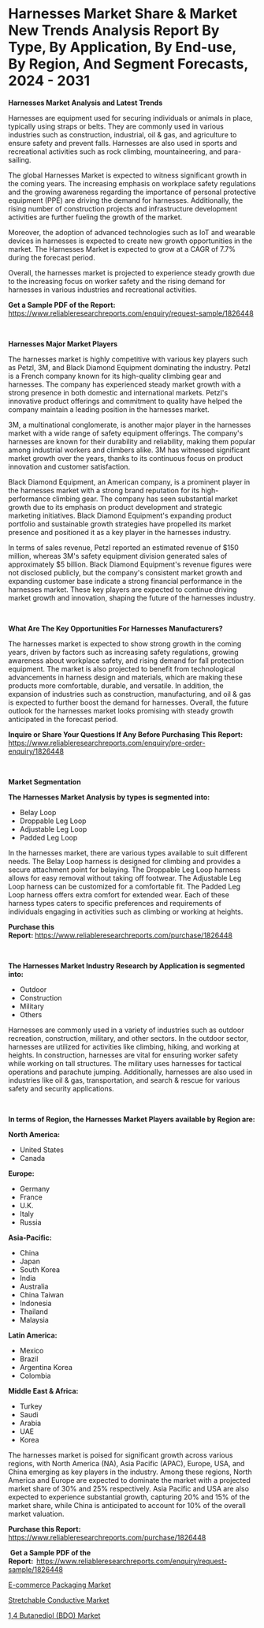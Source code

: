 <p><h1>Harnesses Market Share & Market New Trends Analysis Report By Type, By Application, By End-use, By Region, And Segment Forecasts, 2024 - 2031</h1></p><p><strong>Harnesses Market Analysis and Latest Trends</strong></p>
<p><p>Harnesses are equipment used for securing individuals or animals in place, typically using straps or belts. They are commonly used in various industries such as construction, industrial, oil & gas, and agriculture to ensure safety and prevent falls. Harnesses are also used in sports and recreational activities such as rock climbing, mountaineering, and para-sailing.</p><p>The global Harnesses Market is expected to witness significant growth in the coming years. The increasing emphasis on workplace safety regulations and the growing awareness regarding the importance of personal protective equipment (PPE) are driving the demand for harnesses. Additionally, the rising number of construction projects and infrastructure development activities are further fueling the growth of the market.</p><p>Moreover, the adoption of advanced technologies such as IoT and wearable devices in harnesses is expected to create new growth opportunities in the market. The Harnesses Market is expected to grow at a CAGR of 7.7% during the forecast period.</p><p>Overall, the harnesses market is projected to experience steady growth due to the increasing focus on worker safety and the rising demand for harnesses in various industries and recreational activities.</p></p>
<p><strong>Get a Sample PDF of the Report:&nbsp;</strong> <a href="https://www.reliableresearchreports.com/enquiry/request-sample/1826448">https://www.reliableresearchreports.com/enquiry/request-sample/1826448</a></p>
<p>&nbsp;</p>
<p><strong>Harnesses Major Market Players</strong></p>
<p><p>The harnesses market is highly competitive with various key players such as Petzl, 3M, and Black Diamond Equipment dominating the industry. Petzl is a French company known for its high-quality climbing gear and harnesses. The company has experienced steady market growth with a strong presence in both domestic and international markets. Petzl's innovative product offerings and commitment to quality have helped the company maintain a leading position in the harnesses market.</p><p>3M, a multinational conglomerate, is another major player in the harnesses market with a wide range of safety equipment offerings. The company's harnesses are known for their durability and reliability, making them popular among industrial workers and climbers alike. 3M has witnessed significant market growth over the years, thanks to its continuous focus on product innovation and customer satisfaction.</p><p>Black Diamond Equipment, an American company, is a prominent player in the harnesses market with a strong brand reputation for its high-performance climbing gear. The company has seen substantial market growth due to its emphasis on product development and strategic marketing initiatives. Black Diamond Equipment's expanding product portfolio and sustainable growth strategies have propelled its market presence and positioned it as a key player in the harnesses industry.</p><p>In terms of sales revenue, Petzl reported an estimated revenue of $150 million, whereas 3M's safety equipment division generated sales of approximately $5 billion. Black Diamond Equipment's revenue figures were not disclosed publicly, but the company's consistent market growth and expanding customer base indicate a strong financial performance in the harnesses market. These key players are expected to continue driving market growth and innovation, shaping the future of the harnesses industry.</p></p>
<p>&nbsp;</p>
<p><strong>What Are The Key Opportunities For Harnesses Manufacturers?</strong></p>
<p><p>The harnesses market is expected to show strong growth in the coming years, driven by factors such as increasing safety regulations, growing awareness about workplace safety, and rising demand for fall protection equipment. The market is also projected to benefit from technological advancements in harness design and materials, which are making these products more comfortable, durable, and versatile. In addition, the expansion of industries such as construction, manufacturing, and oil & gas is expected to further boost the demand for harnesses. Overall, the future outlook for the harnesses market looks promising with steady growth anticipated in the forecast period.</p></p>
<p><strong>Inquire or Share Your Questions If Any Before Purchasing This Report:</strong> <a href="https://www.reliableresearchreports.com/enquiry/pre-order-enquiry/1826448">https://www.reliableresearchreports.com/enquiry/pre-order-enquiry/1826448</a></p>
<p>&nbsp;</p>
<p><strong>Market Segmentation</strong></p>
<p><strong>The Harnesses Market Analysis by types is segmented into:</strong></p>
<p><ul><li>Belay Loop</li><li>Droppable Leg Loop</li><li>Adjustable Leg Loop</li><li>Padded Leg Loop</li></ul></p>
<p><p>In the harnesses market, there are various types available to suit different needs. The Belay Loop harness is designed for climbing and provides a secure attachment point for belaying. The Droppable Leg Loop harness allows for easy removal without taking off footwear. The Adjustable Leg Loop harness can be customized for a comfortable fit. The Padded Leg Loop harness offers extra comfort for extended wear. Each of these harness types caters to specific preferences and requirements of individuals engaging in activities such as climbing or working at heights.</p></p>
<p><strong>Purchase this Report:&nbsp;</strong><a href="https://www.reliableresearchreports.com/purchase/1826448">https://www.reliableresearchreports.com/purchase/1826448</a></p>
<p>&nbsp;</p>
<p><strong>The Harnesses Market Industry Research by Application is segmented into:</strong></p>
<p><ul><li>Outdoor</li><li>Construction</li><li>Military</li><li>Others</li></ul></p>
<p><p>Harnesses are commonly used in a variety of industries such as outdoor recreation, construction, military, and other sectors. In the outdoor sector, harnesses are utilized for activities like climbing, hiking, and working at heights. In construction, harnesses are vital for ensuring worker safety while working on tall structures. The military uses harnesses for tactical operations and parachute jumping. Additionally, harnesses are also used in industries like oil & gas, transportation, and search & rescue for various safety and security applications.</p></p>
<p>&nbsp;</p>
<p><strong>In terms of Region, the Harnesses Market Players available by Region are:</strong></p>
<p>
    <p> <strong> North America: </strong>
        <ul>
            <li>United States</li>
            <li>Canada</li>
        </ul>
        </p> 
    <p> <strong> Europe: </strong>
        <ul>
            <li>Germany</li>
            <li>France</li>
            <li>U.K.</li>
            <li>Italy</li>
            <li>Russia</li>
        </ul>
        </p> 
    <p> <strong> Asia-Pacific: </strong>
        <ul>
            <li>China</li>
            <li>Japan</li>
            <li>South Korea</li>
            <li>India</li>
            <li>Australia</li>
            <li>China Taiwan</li>
            <li>Indonesia</li>
            <li>Thailand</li>
            <li>Malaysia</li>
        </ul>
        </p> 
    <p> <strong> Latin America: </strong>
        <ul>
            <li>Mexico</li>
            <li>Brazil</li>
            <li>Argentina Korea</li>
            <li>Colombia</li>
        </ul>
        </p> 
    <p> <strong> Middle East & Africa: </strong>
        <ul>
            <li>Turkey</li>
            <li>Saudi</li>
            <li>Arabia</li>
            <li>UAE</li>
            <li>Korea</li>
        </ul>
    </p>
    </p>
<p><p>The harnesses market is poised for significant growth across various regions, with North America (NA), Asia Pacific (APAC), Europe, USA, and China emerging as key players in the industry. Among these regions, North America and Europe are expected to dominate the market with a projected market share of 30% and 25% respectively. Asia Pacific and USA are also expected to experience substantial growth, capturing 20% and 15% of the market share, while China is anticipated to account for 10% of the overall market valuation.</p></p>
<p><strong>Purchase this Report: </strong><a href="https://www.reliableresearchreports.com/purchase/1826448">https://www.reliableresearchreports.com/purchase/1826448</a></p>
<p>&nbsp;<strong>Get a Sample PDF of the Report:&nbsp;&nbsp;</strong><a href="https://www.reliableresearchreports.com/enquiry/request-sample/1826448">https://www.reliableresearchreports.com/enquiry/request-sample/1826448</a></p>
<p><strong></strong></p>
<p><p><a href="https://view.publitas.com/reportprime-1/e-commerce-packaging-market-research-report-provides-thorough-industry-overview-which-offers-an-in-depth-analysis-of-product-trends-and-new-market-divisions/">E-commerce Packaging Market</a></p><p><a href="https://view.publitas.com/reportprime-1/stretchable-conductive-market-size-share-trends-analysis-report-by-application-regional-outlook-competitive-strategies-and-segment-forecasts-2023-2030/">Stretchable Conductive Market</a></p><p><a href="https://view.publitas.com/reportprime-1/14-butanediol-bdo-market-size-market-share-and-global-market-analysis-report-2023-2030/">1,4 Butanediol (BDO) Market</a></p></p>
